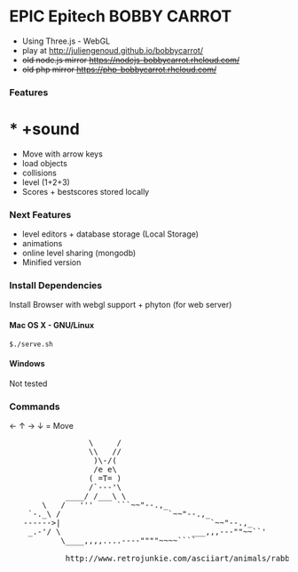 EPIC Epitech BOBBY CARROT
================================

* Using Three.js - WebGL
* play at http://juliengenoud.github.io/bobbycarrot/
* ~~old node.js mirror https://nodejs-bobbycarrot.rhcloud.com/~~
* ~~old php mirror https://php-bobbycarrot.rhcloud.com/~~

### Features

# * +sound
* Move with arrow keys
* load objects
* collisions
* level (1+2+3)
* Scores + bestscores stored locally

### Next Features

* level editors + database storage (Local Storage)
* animations
* online level sharing (mongodb)
* Minified version

### Install Dependencies

Install Browser with webgl support + phyton (for web server)

#### Mac OS X - GNU/Linux 

    $./serve.sh

#### Windows
    
Not tested


### Commands

&larr; &uarr; &rarr; &darr; = Move


<pre>
                 \     /
                 \\   //
                  )\-/(
                  /e e\
                 ( =T= )
                 /`---'\
            ____/ /___\ \
       \   /   '''     ```~~"--.,_
    `-._\ /                       `~~"--.,_
   ------>|                                `~~"--.,_
    _.-'/ \                            ___,,,---""~~``'
           \____,,,,....----""""~~~~````
           
            http://www.retrojunkie.com/asciiart/animals/rabbits.htm
</pre>
